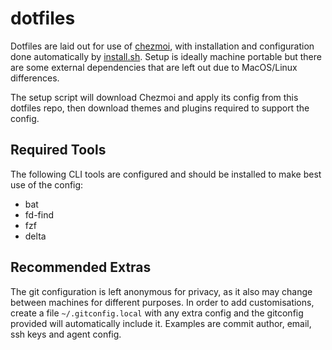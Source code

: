 # dotfiles

Dotfiles are laid out for use of [chezmoi](https://github.com/twpayne/chezmoi), with installation
and configuration done automatically by [install.sh](./install.sh). Setup is ideally machine portable
but there are some external dependencies that are left out due to MacOS/Linux differences.

The setup script will download Chezmoi and apply its config from this dotfiles repo, then download
themes and plugins required to support the config.

## Required Tools

The following CLI tools are configured and should be installed to make best use of the config:

* bat
* fd-find
* fzf
* delta


## Recommended Extras

The git configuration is left anonymous for privacy, as it also may change between machines for different
purposes. In order to add customisations, create a file `~/.gitconfig.local` with any extra config and the
gitconfig provided will automatically include it. Examples are commit author, email, ssh keys and agent config.


